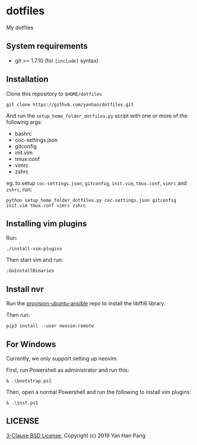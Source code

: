 dotfiles
========

My dotfiles

## System requirements

- git >= 1.7.10 (for `[include]` syntax)

## Installation

Clone this repository to `$HOME/dotfiles`

    git clone https://github.com/yanhan/dotfiles.git

And run the `setup_home_folder_dotfiles.py` script with one or more of the
following args:

- bashrc
- coc-settings.json
- gitconfig
- init.vim
- tmux.conf
- vimrc
- zshrc

eg. to setup `coc-settings.json`, `gitconfig`, `init.vim`, `tmux.conf`, `vimrc` and `zshrc`, run:

    python setup_home_folder_dotfiles.py coc-settings.json gitconfig init.vim tmux.conf vimrc zshrc


## Installing vim plugins

Run:
```
./install-vim-plugins
```

Then start vim and run:
```
:GoInstallBinaries
```


## Install nvr

Run the [provision-ubuntu-ansible](https://github.com/yanhan/provision-ubuntu-ansible) repo to install the libffi6 library.

Then run:
```
pip3 install --user neovim-remote
```


## For Windows

Currently, we only support setting up neovim.

First, run Powershell as administrator and run this:
```
& .\bootstrap.ps1
```

Then, open a normal Powershell and run the following to install vim plugins:
```
& .\inst.ps1
```


## LICENSE

[3-Clause BSD License](/LICENSE), Copyright (c) 2019 Yan Han Pang
